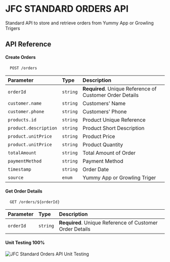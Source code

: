 
# JFC STANDARD ORDERS API

Standard API to store and retrieve orders from Yummy App or Growling Trigers



## API Reference

#### Create Orders

```http
  POST /orders
```

| Parameter | Type     | Description                |
| :-------- | :------- | :------------------------- |
| `orderId` | `string` | **Required**. Unique Reference of Customer Order Details|
| `customer.name `  | `string` | Customers' Name |
| `customer.phone `| `string` | Customers' Phone |
| `products.id` | `string` | Product Unique Reference |
|`product.description` | `string`| Product Short Description |
|`product.unitPrice` | `string`| Product Price |
|`product.unitPrice` | `string`| Product Quantity |
|`totalAmount` | `string`| Total Amount of Order |
|`paymentMethod` | `string`| Payment Method |
|`timestamp` | `string`| Order Date |
|`source` | `enum`| Yummy App or Growling Triger|


#### Get Order Details

```http
  GET /orders/${orderId}
```

| Parameter | Type     | Description                       |
| :-------- | :------- | :-------------------------------- |
| `orderId`      | `string` | **Required**. Unique Reference of Customer Order Details|


#### Unit Testing 100%
![JFC Standard Orders API Unit Testing](https://github.com/user-attachments/assets/721bcfef-b9c4-46cc-9394-5dc64a20774a)
